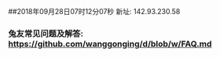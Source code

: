 ##2018年09月28日07时12分07秒 新址: 142.93.230.58
### 兔友常见问题及解答: https://github.com/wanggonging/d/blob/w/FAQ.md
